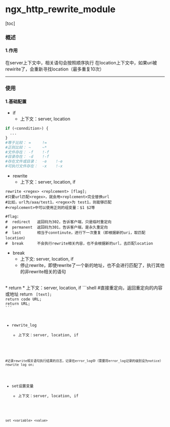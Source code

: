 # ngx_http_rewrite_module

[toc]

### 概述

#### 1.作用
在server上下文中，相关语句会按照顺序执行
在location上下文中，如果uri被rewirite了，会重新寻找location（最多重复10次）

***

### 使用

#### 1.基础配置

* if
  * 上下文：server, location
```python
if (<conndition>) {
  ...
}
#等于比较： =     !=
#正则比较： ~     ~*
#文件存在： -f    !-f
#目录存在： -d    !-f
#存在文件或目录：  -e    !-e
#可执行文件存在：  -x    !-x
```

* rewrite
  * 上下文：server, location, if
```shell
rewrite <regex> <replcement> [flag];
#只要url匹配<regex>，就会用<replcement>完全替换url
#比如，url为/aaa/test1，<regex>为 test1，则能够匹配
#<replcement>中可以使用正则的组变量：$1 $2等

#flag:
#  redirect   返回码为302，告诉客户端，只是临时重定向
#  permanent  返回码为301，告诉客户端，是永久重定向
#  last       相当于conntinute，进行下一次重复（即根据新的uri，取匹配location）
#  break      不会执行rewrite相关内容，也不会根据新的url，去匹配location
```

* break
  * 上下文: server, location, if
  * 停止rewrite，即使rewrite了一个新的地址，也不会进行匹配了，执行其他的非rewrite相关的语句
</br>
* return
  * 上下文：server, location, if
```shell
#直接重定向，返回重定向的内容或地址
return <code> [text];
return code URL;
return URL;
```

* rewrite_log
  * 上下文：server, location, if
```shell
#记录rewrite相关语句执行结果的日志，记录在error_log中（需要将error_log记录的级别设为notice）
rewrite_log on;
```

* set设置变量
  * 上下文：server, location, if
```shell
set <variable> <value>
```
